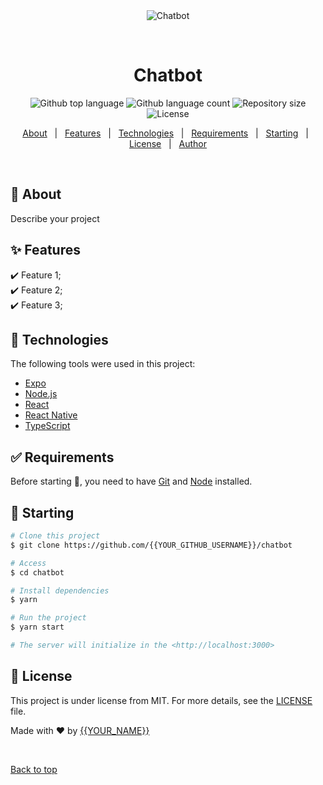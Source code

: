 <div align="center" id="top"> 
  <img src="./.github/app.gif" alt="Chatbot" />

  &#xa0;

  <!-- <a href="https://chatbot.netlify.app">Demo</a> -->
</div>

<h1 align="center">Chatbot</h1>

<p align="center">
  <img alt="Github top language" src="https://img.shields.io/github/languages/top/{{YOUR_GITHUB_USERNAME}}/chatbot?color=56BEB8">

  <img alt="Github language count" src="https://img.shields.io/github/languages/count/{{YOUR_GITHUB_USERNAME}}/chatbot?color=56BEB8">

  <img alt="Repository size" src="https://img.shields.io/github/repo-size/{{YOUR_GITHUB_USERNAME}}/chatbot?color=56BEB8">

  <img alt="License" src="https://img.shields.io/github/license/{{YOUR_GITHUB_USERNAME}}/chatbot?color=56BEB8">

  <!-- <img alt="Github issues" src="https://img.shields.io/github/issues/{{YOUR_GITHUB_USERNAME}}/chatbot?color=56BEB8" /> -->

  <!-- <img alt="Github forks" src="https://img.shields.io/github/forks/{{YOUR_GITHUB_USERNAME}}/chatbot?color=56BEB8" /> -->

  <!-- <img alt="Github stars" src="https://img.shields.io/github/stars/{{YOUR_GITHUB_USERNAME}}/chatbot?color=56BEB8" /> -->
</p>

<!-- Status -->

<!-- <h4 align="center"> 
	🚧  Chatbot 🚀 Under construction...  🚧
</h4> 

<hr> -->

<p align="center">
  <a href="#dart-about">About</a> &#xa0; | &#xa0; 
  <a href="#sparkles-features">Features</a> &#xa0; | &#xa0;
  <a href="#rocket-technologies">Technologies</a> &#xa0; | &#xa0;
  <a href="#white_check_mark-requirements">Requirements</a> &#xa0; | &#xa0;
  <a href="#checkered_flag-starting">Starting</a> &#xa0; | &#xa0;
  <a href="#memo-license">License</a> &#xa0; | &#xa0;
  <a href="https://github.com/{{YOUR_GITHUB_USERNAME}}" target="_blank">Author</a>
</p>

<br>

## :dart: About ##

Describe your project

## :sparkles: Features ##

:heavy_check_mark: Feature 1;\
:heavy_check_mark: Feature 2;\
:heavy_check_mark: Feature 3;

## :rocket: Technologies ##

The following tools were used in this project:

- [Expo](https://expo.io/)
- [Node.js](https://nodejs.org/en/)
- [React](https://pt-br.reactjs.org/)
- [React Native](https://reactnative.dev/)
- [TypeScript](https://www.typescriptlang.org/)

## :white_check_mark: Requirements ##

Before starting :checkered_flag:, you need to have [Git](https://git-scm.com) and [Node](https://nodejs.org/en/) installed.

## :checkered_flag: Starting ##

```bash
# Clone this project
$ git clone https://github.com/{{YOUR_GITHUB_USERNAME}}/chatbot

# Access
$ cd chatbot

# Install dependencies
$ yarn

# Run the project
$ yarn start

# The server will initialize in the <http://localhost:3000>
```

## :memo: License ##

This project is under license from MIT. For more details, see the [LICENSE](LICENSE.md) file.


Made with :heart: by <a href="https://github.com/{{YOUR_GITHUB_USERNAME}}" target="_blank">{{YOUR_NAME}}</a>

&#xa0;

<a href="#top">Back to top</a>
